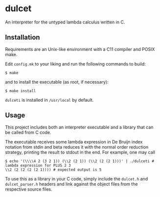 # dulcet

An interpreter for the untyped lambda calculus written in C.

## Installation

Requirements are an Unix-like environment with a C11 compiler and POSIX make.

Edit `config.mk` to your liking and run the following commands to build:

```console
$ make
```

and to install the executable (as root, if necessary):

```console
$ make install
```

`dulceti` is installed in `/usr/local` by default.

## Usage

This project includes both an interpreter executable and a library that can be
called from C code.

The executable receives some lambda expression in De Bruijn index notation from
stdin and beta reduces it with the normal order reduction strategy, printing
the result to stdout in the end. For example, one may call

```console
$ echo '(\\\\4 2 (3 2 1)) (\\2 (2 1)) (\\2 (2 (2 1)))' | ./dulceti # lambda expression for PLUS 2 3
\\2 (2 (2 (2 (2 1)))) # expected output is 5
```

To use this as a library in your C code, simply include the `dulcet.h` and
`dulcet_parser.h` headers and link against the object files from the respective
source files.
